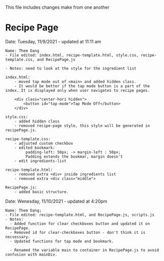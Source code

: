This file includes changes make from one another

# Recipe Page

Date: Tuesday, 11/9/2021 - updated at 11:11 am
   
    Name: Them Dang
    - File edited: index.html, recipe-template.html, style.css, recipe-template.css, and RecipePage.js

    - Notes: need to look at the style for the ingredient list
    
    index.html:
        - moved tap mode out of <main> and added hidden class.
        - It would be better if the tap mode button is a part of the index. It is displayed only when user navigates to recipe pages.

        <div class="center-hori hidden">
            <button id="tap-mode">Tap Mode Off</button>
        </div>

    style.css:
        - added hidden class 
        - removed recipe-page style, this style will be generated in recipePage.js.

    recipe-template.css:
        - adjusted custom checkbox
        - edited bookmark:
             padding-left: 50px; -> margin-left : 50px;
             Padding extends the bookmar, margin doesn't
        - edit ingredients-list
    
    recipe-template.html:
        - removed extra <div> inside ingredients list
        - removed extra <div class="middle">

    RecipePage.js:
        - added basic structure.
    
Date: Wenesday, 11/10/2021 - updated at 4:20pm

    Name: Them Dang;
    - File edited: recipe-template.html, and RecipePage.js, scripts.js
    - Notes: 
      - Added function for clear checkboxes button and updated it on RecipePage.
      - Removed id for clear-checkboxes button - don't think it is necsessary.
      - Updated functions for tap mode and bookmark.

      - Renamed the variable main to container in RecipePage.js to avoid confusion with mainDiv.
  

